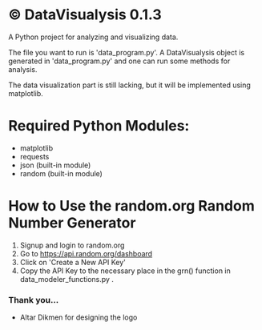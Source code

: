 # © DataVisualysis 0.1.3

A Python project for analyzing and visualizing data.

The file you want to run is 'data_program.py'. A DataVisualysis object is generated in 'data_program.py' and one can run some methods for analysis.

The data visualization part is still lacking, but it will be implemented using matplotlib.

# Required Python Modules:
- matplotlib
- requests
- json (built-in module)
- random (built-in module)

# How to Use the random.org Random Number Generator
1. Signup and login to random.org
2. Go to https://api.random.org/dashboard
3. Click on 'Create a New API Key'
4. Copy the API Key to the necessary place in the grn() function in data_modeler_functions.py .

### Thank you...
- Altar Dikmen for designing the logo
